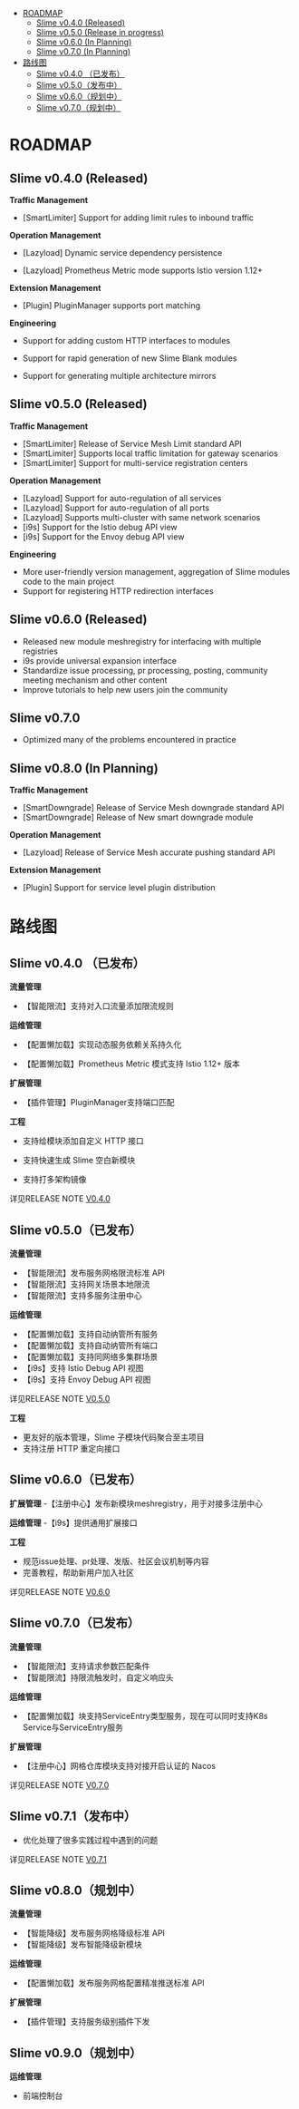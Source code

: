 - [ROADMAP](#roadmap)
  - [Slime v0.4.0 (Released)](#slime-v040-released)
  - [Slime v0.5.0 (Release in progress)](#slime-v050-release-in-progress)
  - [Slime v0.6.0 (In Planning)](#slime-v060-in-planning)
  - [Slime v0.7.0 (In Planning)](#slime-v070-in-planning)
- [路线图](#路线图)
  - [Slime v0.4.0 （已发布）](#slime-v040-已发布)
  - [Slime v0.5.0（发布中）](#slime-v050发布中)
  - [Slime v0.6.0（规划中）](#slime-v060规划中)
  - [Slime v0.7.0（规划中）](#slime-v070规划中)



# ROADMAP

## Slime v0.4.0 (Released)

**Traffic Management**

- [SmartLimiter] Support for adding limit rules to inbound traffic

**Operation Management**

- [Lazyload] Dynamic service dependency persistence

- [Lazyload] Prometheus Metric mode supports Istio version 1.12+

**Extension Management**

- [Plugin] PluginManager supports port matching

**Engineering**

- Support for adding custom HTTP interfaces to modules

- Support for rapid generation of new Slime Blank modules

- Support for generating multiple architecture mirrors



## Slime v0.5.0 (Released)

**Traffic Management**

- [SmartLimiter] Release of Service Mesh Limit standard API
- [SmartLimiter] Supports local traffic limitation for gateway scenarios
- [SmartLimiter] Support for multi-service registration centers

**Operation Management**

- [Lazyload] Support for auto-regulation of all services
- [Lazyload] Support for auto-regulation of all ports
- [Lazyload] Supports multi-cluster with same network scenarios
- [i9s] Support for the Istio debug API view
- [i9s] Support for the Envoy debug API view

**Engineering**

- More user-friendly version management, aggregation of Slime modules code to the main project
- Support for registering HTTP redirection interfaces


## Slime v0.6.0 (Released)

- Released new module meshregistry for interfacing with multiple registries
- i9s provide universal expansion interface
- Standardize issue processing, pr processing, posting, community meeting mechanism and other content
- Improve tutorials to help new users join the community

## Slime v0.7.0

- Optimized many of the problems encountered in practice


## Slime v0.8.0 (In Planning)

**Traffic Management**

- [SmartDowngrade] Release of Service Mesh downgrade standard API
- [SmartDowngrade] Release of New smart downgrade module

**Operation Management**

- [Lazyload] Release of Service Mesh accurate pushing standard API

**Extension Management**

- [Plugin] Support for service level plugin distribution


# 路线图

## Slime v0.4.0 （已发布）

**流量管理**

- 【智能限流】支持对入口流量添加限流规则

**运维管理**

- 【配置懒加载】实现动态服务依赖关系持久化

- 【配置懒加载】Prometheus Metric 模式支持 Istio 1.12+ 版本

**扩展管理**

- 【插件管理】PluginManager支持端口匹配

**工程**

- 支持给模块添加自定义 HTTP 接口

- 支持快速生成 Slime 空白新模块

- 支持打多架构镜像

详见RELEASE NOTE [V0.4.0](https://github.com/slime-io/slime/releases/tag/v0.4.0)

## Slime v0.5.0（已发布）

**流量管理**

- 【智能限流】发布服务网格限流标准 API
- 【智能限流】支持网关场景本地限流
- 【智能限流】支持多服务注册中心

**运维管理**

- 【配置懒加载】支持自动纳管所有服务
- 【配置懒加载】支持自动纳管所有端口
- 【配置懒加载】支持同网络多集群场景
- 【i9s】支持 Istio Debug API 视图
- 【i9s】支持 Envoy Debug API 视图

详见RELEASE NOTE [V0.5.0](https://github.com/slime-io/slime/releases/tag/v0.5.0)

**工程**

- 更友好的版本管理，Slime 子模块代码聚合至主项目
- 支持注册 HTTP 重定向接口


## Slime v0.6.0（已发布）

**扩展管理**
-【注册中心】发布新模块meshregistry，用于对接多注册中心

**运维管理**
-【i9s】提供通用扩展接口

**工程**
- 规范issue处理、pr处理、发版、社区会议机制等内容 
- 完善教程，帮助新用户加入社区

详见RELEASE NOTE [V0.6.0](https://github.com/slime-io/slime/releases/tag/v0.6.0)

## Slime v0.7.0（已发布）

**流量管理**
- 【智能限流】支持请求参数匹配条件
- 【智能限流】持限流触发时，自定义响应头

**运维管理**
- 【配置懒加载】块支持ServiceEntry类型服务，现在可以同时支持K8s Service与ServiceEntry服务

**扩展管理**
- 【注册中心】网格仓库模块支持对接开启认证的 Nacos

详见RELEASE NOTE [V0.7.0](https://github.com/slime-io/slime/releases/tag/v0.7.0)

## Slime v0.7.1（发布中）

- 优化处理了很多实践过程中遇到的问题

详见RELEASE NOTE [V0.7.1](https://github.com/slime-io/slime/releases/tag/v0.7.1)

## Slime v0.8.0（规划中）

**流量管理**

- 【智能降级】发布服务网格降级标准 API
- 【智能降级】发布智能降级新模块

**运维管理**

- 【配置懒加载】发布服务网格配置精准推送标准 API

**扩展管理**

- 【插件管理】支持服务级别插件下发


## Slime v0.9.0（规划中）

**运维管理**
- 前端控制台